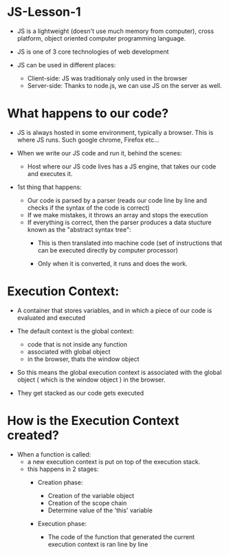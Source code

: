 # JS-Lesson-1

  - JS is a lightweight (doesn't use much memory from computer), cross platform, object oriented computer programming language.

  - JS is one of 3 core technologies of web development

  - JS can be used in different places:
      - Client-side: JS was traditionaly only used in the browser
      - Server-side: Thanks to node.js, we can use JS on the server as well.


# What happens to our code?

  - JS is always hosted in some environment, typically a browser. This is where JS runs. Such google chrome, Firefox etc...

  - When we write our JS code and run it, behind the scenes:
      - Host where our JS code lives has a JS engine, that takes our code and executes it.

  - 1st thing that happens:
      - Our code is parsed by a parser (reads our code line by line and checks if the syntax of the code is correct)
      - If we make mistakes, it throws an array and stops the execution
      - If everything is correct, then the parser produces a data stucture known as the "abstract syntax tree":
          - This is then translated into machine code (set of instructions that can be executed directly by computer processor)

          - Only when it is converted, it runs and does the work.


# Execution Context:

  - A container that stores variables, and in which a piece of our code is evaluated and executed

  - The default context is the global context:
      - code that is not inside any function
      - associated with global object
      - in the browser, thats the window object
  - So this means the global execution context is associated with the global object ( which is the window object ) in the browser.
  - They get stacked as our code gets executed


# How is the Execution Context created?

  - When a function is called:
      - a new execution context is put on top of the execution stack.
      - this happens in 2 stages:
          - Creation phase:
              - Creation of the variable object
              - Creation of the scope chain
              - Determine value of the 'this' variable

          - Execution phase:
              - The code of the function that generated the current execution context is ran line by line
